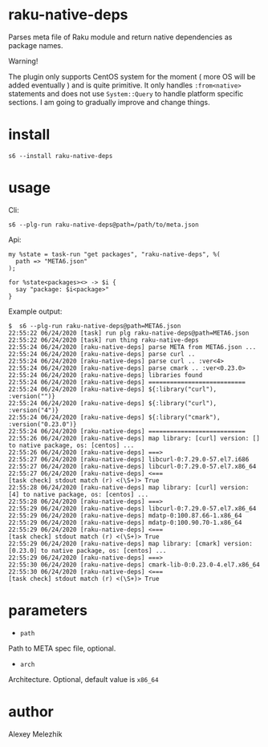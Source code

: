 # raku-native-deps

Parses meta file of Raku module and return native dependencies as package names.

Warning!

The plugin only supports CentOS system for the moment ( more OS will be added eventually ) and is quite primitive.
It only handles `:from<native>` statements and does not use `System::Query` to handle platform specific sections.
I am going to gradually improve and change things.


# install

    s6 --install raku-native-deps

# usage


Cli:

    s6 --plg-run raku-native-deps@path=/path/to/meta.json

Api:

    my %state = task-run "get packages", "raku-native-deps", %(
      path => "META6.json"
    );

    for %state<packages><> -> $i {
      say "package: $i<package>"
    }

Example output:

    $  s6 --plg-run raku-native-deps@path=META6.json
    22:55:22 06/24/2020 [task] run plg raku-native-deps@path=META6.json
    22:55:22 06/24/2020 [task] run thing raku-native-deps
    22:55:24 06/24/2020 [raku-native-deps] parse META from META6.json ...
    22:55:24 06/24/2020 [raku-native-deps] parse curl .. 
    22:55:24 06/24/2020 [raku-native-deps] parse curl .. :ver<4>
    22:55:24 06/24/2020 [raku-native-deps] parse cmark .. :ver<0.23.0>
    22:55:24 06/24/2020 [raku-native-deps] libraries found
    22:55:24 06/24/2020 [raku-native-deps] ===========================
    22:55:24 06/24/2020 [raku-native-deps] ${:library("curl"), :version("")}
    22:55:24 06/24/2020 [raku-native-deps] ${:library("curl"), :version("4")}
    22:55:24 06/24/2020 [raku-native-deps] ${:library("cmark"), :version("0.23.0")}
    22:55:24 06/24/2020 [raku-native-deps] ===========================
    22:55:26 06/24/2020 [raku-native-deps] map library: [curl] version: [] to native package, os: [centos] ...
    22:55:26 06/24/2020 [raku-native-deps] ===>
    22:55:27 06/24/2020 [raku-native-deps] libcurl-0:7.29.0-57.el7.i686
    22:55:27 06/24/2020 [raku-native-deps] libcurl-0:7.29.0-57.el7.x86_64
    22:55:27 06/24/2020 [raku-native-deps] <===
    [task check] stdout match (r) <(\S+)> True
    22:55:28 06/24/2020 [raku-native-deps] map library: [curl] version: [4] to native package, os: [centos] ...
    22:55:28 06/24/2020 [raku-native-deps] ===>
    22:55:29 06/24/2020 [raku-native-deps] libcurl-0:7.29.0-57.el7.x86_64
    22:55:29 06/24/2020 [raku-native-deps] mdatp-0:100.87.66-1.x86_64
    22:55:29 06/24/2020 [raku-native-deps] mdatp-0:100.90.70-1.x86_64
    22:55:29 06/24/2020 [raku-native-deps] <===
    [task check] stdout match (r) <(\S+)> True
    22:55:29 06/24/2020 [raku-native-deps] map library: [cmark] version: [0.23.0] to native package, os: [centos] ...
    22:55:29 06/24/2020 [raku-native-deps] ===>
    22:55:30 06/24/2020 [raku-native-deps] cmark-lib-0:0.23.0-4.el7.x86_64
    22:55:30 06/24/2020 [raku-native-deps] <===
    [task check] stdout match (r) <(\S+)> True

# parameters

* `path`

Path to META spec file, optional.

* `arch`

Architecture. Optional, default value is `x86_64`


# author

Alexey Melezhik
